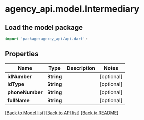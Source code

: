 # agency_api.model.Intermediary

## Load the model package
```dart
import 'package:agency_api/api.dart';
```

## Properties
Name | Type | Description | Notes
------------ | ------------- | ------------- | -------------
**idNumber** | **String** |  | [optional] 
**idType** | **String** |  | [optional] 
**phoneNumber** | **String** |  | [optional] 
**fullName** | **String** |  | [optional] 

[[Back to Model list]](../README.md#documentation-for-models) [[Back to API list]](../README.md#documentation-for-api-endpoints) [[Back to README]](../README.md)


